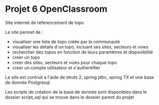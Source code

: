 # Projet 6 OpenClassroom 

Site internet de réferencement de topo

Le site permet de : 
- visualiser une liste de topo créée par la communauté
- visualiser les details d'un topo, incluant ses sites, secteurs et voies
- rechercher des topos en fonction de leurs paramètres et disponibilité
- creer un topo 
- creer des sites, secteurs et voies pour chaque topo
- creer un compte utilisateur et s'authentifier 

Le site est contruit a l'aide de struts 2, spring jdbc, spring TX et une base de donnée Postgresql

Les scripts de création de la base de donnée sont disponibles dans le dossier script_sql qui se trouve dans le dossier parent du projet
